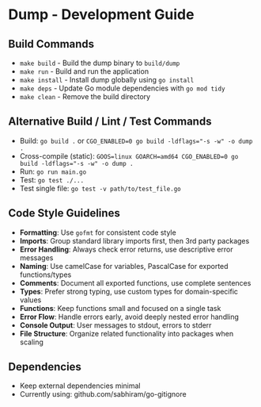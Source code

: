 # Dump - Development Guide

## Build Commands
- `make build` - Build the dump binary to `build/dump`
- `make run` - Build and run the application
- `make install` - Install dump globally using `go install`
- `make deps` - Update Go module dependencies with `go mod tidy`
- `make clean` - Remove the build directory

## Alternative Build / Lint / Test Commands
- Build: `go build .` or `CGO_ENABLED=0 go build -ldflags="-s -w" -o dump .`
- Cross-compile (static): `GOOS=linux GOARCH=amd64 CGO_ENABLED=0 go build -ldflags="-s -w" -o dump .`
- Run: `go run main.go`
- Test: `go test ./...`
- Test single file: `go test -v path/to/test_file.go`

## Code Style Guidelines
- **Formatting**: Use `gofmt` for consistent code style
- **Imports**: Group standard library imports first, then 3rd party packages
- **Error Handling**: Always check error returns, use descriptive error messages
- **Naming**: Use camelCase for variables, PascalCase for exported functions/types
- **Comments**: Document all exported functions, use complete sentences
- **Types**: Prefer strong typing, use custom types for domain-specific values
- **Functions**: Keep functions small and focused on a single task
- **Error Flow**: Handle errors early, avoid deeply nested error handling
- **Console Output**: User messages to stdout, errors to stderr
- **File Structure**: Organize related functionality into packages when scaling

## Dependencies
- Keep external dependencies minimal
- Currently using: github.com/sabhiram/go-gitignore